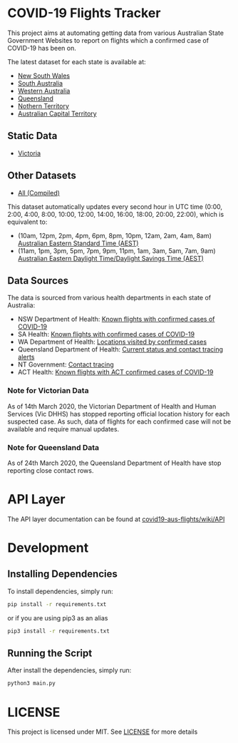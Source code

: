 # COVID-19 Flights Tracker

This project aims at automating getting data from various Australian State Government Websites to report on flights which a confirmed case of COVID-19 has been on.

The latest dataset for each state is available at:

- [New South Wales](./flight_data/nsw/latest.csv)
- [South Australia](./flight_data/sa/latest.csv)
- [Western Australia](./flight_data/wa/latest.csv)
- [Queensland](./flight_data/qld/latest.csv)
- [Nothern Territory](./flight_data/nt/latest.csv)
- [Australian Capital Territory](./flight_data/act/latest.csv)

## Static Data

- [Victoria](./flight_data/vic/latest.csv)

## Other Datasets

- [All (Compiled)](./flight_data/all/latest.csv)

This dataset automatically updates every second hour in UTC time (0:00, 2:00, 4:00, 8:00, 10:00, 12:00, 14:00, 16:00, 18:00, 20:00, 22:00), which is equivalent to:

- (10am, 12pm, 2pm, 4pm, 6pm, 8pm, 10pm, 12am, 2am, 4am, 8am) [Australian Eastern Standard Time (AEST)](https://www.timeanddate.com/time/zones/aest)
- (11am, 1pm, 3pm, 5pm, 7pm, 9pm, 11pm, 1am, 3am, 5am, 7am, 9am) [Australian Eastern Daylight Time/Daylight Savings Time (AEST)](https://www.timeanddate.com/time/zones/aedt)

## Data Sources

The data is sourced from various health departments in each state of Australia:

- NSW Department of Health: [Known flights with confirmed cases of COVID-19](https://www.health.nsw.gov.au/Infectious/diseases/Pages/coronavirus-flights.aspx)
- SA Health: [Known flights with confirmed cases of COVID-19](https://www.sahealth.sa.gov.au/wps/wcm/connect/public+content/sa+health+internet/health+topics/health+topics+a+-+z/covid+2019/latest+updates/known+flights+with+confirmed+cases+of+covid-19)
- WA Department of Health: [Locations visited by confirmed cases](https://healthywa.wa.gov.au/Articles/A_E/Coronavirus/Locations-visited-by-confirmed-cases)
- Queensland Department of Health: [Current status and contact tracing alerts](https://www.qld.gov.au/health/conditions/health-alerts/coronavirus-covid-19/current-status/current-status-and-contact-tracing-alerts)
- NT Government: [Contact tracing](https://coronavirus.nt.gov.au/home/homepage-news/contact-tracing)
- ACT Health: [Known flights with ACT confirmed cases of COVID-19](https://www.health.act.gov.au/about-our-health-system/novel-coronavirus-covid-19/known-flights-act-confirmed-cases-covid-19)

### Note for Victorian Data

As of 14th March 2020, the Victorian Department of Health and Human Services (Vic DHHS) has stopped reporting official location history for each suspected case. As such, data of flights for each confirmed case will not be available and require manual updates.

### Note for Queensland Data

As of 24th March 2020, the Queensland Department of Health have stop reporting close contact rows.

# API Layer

The API layer documentation can be found at [covid19-aus-flights/wiki/API](https://github.com/AusCovid19/covid19-aus-flights/wiki/API)

# Development

## Installing Dependencies

To install dependencies, simply run:

```bash
pip install -r requirements.txt
```

or if you are using pip3 as an alias

```bash
pip3 install -r requirements.txt
```

## Running the Script

After install the dependencies, simply run:

```bash
python3 main.py
```

# LICENSE

This project is licensed under MIT. See [LICENSE](./LICENSE) for more details
